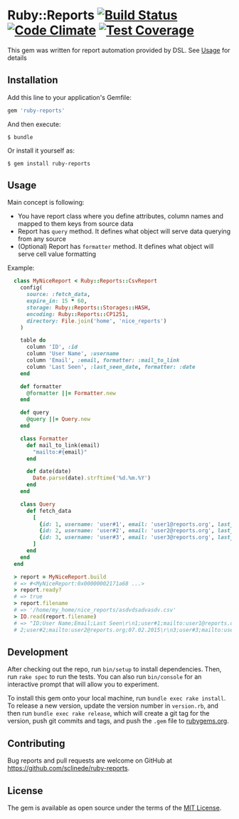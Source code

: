 # Ruby::Reports [![Build Status](https://travis-ci.org/sclinede/ruby-reports.svg)](https://travis-ci.org/sclinede/ruby-reports) [![Code Climate](https://codeclimate.com/github/sclinede/ruby-reports/badges/gpa.svg)](https://codeclimate.com/github/sclinede/ruby-reports) [![Test Coverage](https://codeclimate.com/github/sclinede/ruby-reports/badges/coverage.svg)](https://codeclimate.com/github/sclinede/ruby-reports/coverage)

This gem was written for report automation provided by DSL. See [Usage](#usage) for details

## Installation

Add this line to your application's Gemfile:

```ruby
gem 'ruby-reports'
```

And then execute:

    $ bundle

Or install it yourself as:

    $ gem install ruby-reports

## Usage <a id="usage"></a>

Main concept is following:
- You have report class where you define attributes, column names and mapped to them
  keys from source data
- Report has ```query``` method. It defines what object will serve data querying from any source
- (Optional) Report has ```formatter``` method. It defines what object will serve cell value formatting

Example:
``` ruby
  class MyNiceReport < Ruby::Reports::CsvReport
    config(
      source: :fetch_data,
      expire_in: 15 * 60,
      storage: Ruby::Reports::Storages::HASH,
      encoding: Ruby::Reports::CP1251,
      directory: File.join('home', 'nice_reports')
    )

    table do
      column 'ID', :id
      column 'User Name', :username
      column 'Email', :email, formatter: :mail_to_link
      column 'Last Seen', :last_seen_date, formatter: :date
    end

    def formatter
      @formatter ||= Formatter.new
    end

    def query
      @query ||= Query.new
    end

    class Formatter
      def mail_to_link(email)
        "mailto:#{email}"
      end

      def date(date)
        Date.parse(date).strftime('%d.%m.%Y')
      end
    end

    class Query
      def fetch_data
        [
          {id: 1, username: 'user#1', email: 'user1@reports.org', last_seen_date: '2015/06/06'},
          {id: 2, username: 'user#2', email: 'user2@reports.org', last_seen_date: '2015/02/07'},
          {id: 3, username: 'user#3', email: 'user3@reports.org', last_seen_date: '2015/08/13'}
        ]
      end
    end
  end

  > report = MyNiceReport.build
  # => #<MyNiceReport:0x00000002171a68 ...>
  > report.ready?
  # => true
  > report.filename
  # => '/home/my_home/nice_reports/asdvdsadvasdv.csv'
  > IO.read(report.filename)
  # => "ID;User Name;Email;Last Seen\r\n1;user#1;mailto:user1@reports.org;06.06.2015\r\n
  # 2;user#2;mailto:user2@reports.org;07.02.2015\r\n3;user#3;mailto:user3@reports.org;13.08.2015\r\n"
```

## Development

After checking out the repo, run `bin/setup` to install dependencies. Then, run `rake spec` to run the tests. You can also run `bin/console` for an interactive prompt that will allow you to experiment.

To install this gem onto your local machine, run `bundle exec rake install`. To release a new version, update the version number in `version.rb`, and then run `bundle exec rake release`, which will create a git tag for the version, push git commits and tags, and push the `.gem` file to [rubygems.org](https://rubygems.org).

## Contributing

Bug reports and pull requests are welcome on GitHub at https://github.com/sclinede/ruby-reports.

## License

The gem is available as open source under the terms of the [MIT License](http://opensource.org/licenses/MIT).

